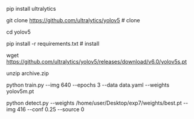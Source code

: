 pip install ultralytics


git clone https://github.com/ultralytics/yolov5  # clone


cd yolov5




pip install -r requirements.txt  # install


wget https://github.com/ultralytics/yolov5/releases/download/v6.0/yolov5s.pt



unzip archive.zip





python train.py --img 640 --epochs 3 --data data.yaml --weights yolov5m.pt



python detect.py --weights /home/user/Desktop/exp7/weights/best.pt --img 416 --conf 0.25 --source 0
